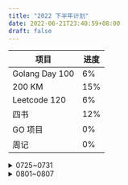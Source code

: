 ```yaml
---
title: "2022 下半年计划"
date: 2022-06-21T23:40:59+08:00
draft: false
---
```


| 项目           | 进度 |
| -------------- | ---- |
| Golang Day 100 | 6%   |
| 200 KM         | 15%  |
| Leetcode 120   | 6%   |
| 四书           | 12%  |
| GO 项目        | 0%   |
| 周记           | 0%   |


  
  
<details markdown="span">
<summary>0725~0731</summary>

未完成：  
没有学习 Go 语言和项目、没有力扣刷题  
没有看书、没有整理简历  
想联系人没有联系

继续保持：  
每天叠被子，周六练习羽毛球，每周一次五公里跑步

</details>


<details>
<summary>0801~0807</summary>

计划整理房间、读一小段书

</details>
